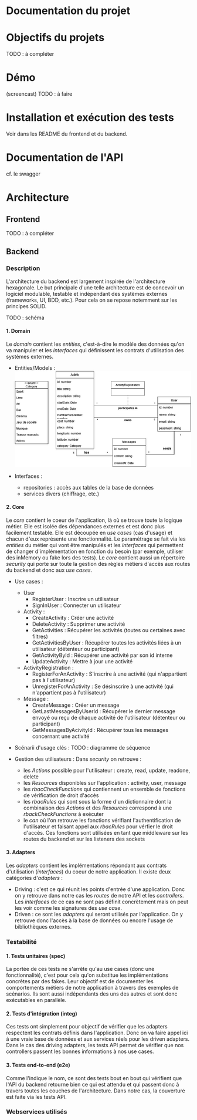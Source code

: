 # Documentation du projet

# Objectifs du projets
TODO : à compléter

# Démo 
(screencast)
TODO : à faire

# Installation et exécution des tests
Voir dans les README du frontend et du backend.

# Documentation de l'API
cf. le swagger

# Architecture
## Frontend
TODO : à compléter

## Backend
### Description
L'architecture du backend est largement inspirée de l'architecture hexagonale. Le but principale d'une telle architecture est de concevoir un logiciel modulable, testable et indépendant des systèmes externes (frameworks, UI, BDD, etc.). Pour cela on se repose notemment sur les principes SOLID.

TODO : schéma

#### 1. Domain
Le _domain_ contient les _entities_, c'est-à-dire le modèle des données qu'on va manipuler et les _interfaces_ qui définissent les contrats d'utilisation des systèmes externes.

- Entities/Models :
![classDiagram](./docs/classDiagram.jpg)

- Interfaces : 
    - repositories : accès aux tables de la base de données
    - services divers (chiffrage, etc.)

#### 2. Core
Le _core_ contient le coeur de l'application, là où se trouve toute la logique métier. Elle est isolée des dépendances externes et est donc plus facilement testable. Elle est découpée en _use cases_ (cas d'usage) et chacun d'eux représente une fonctionnalité. Le paramétrage se fait via les _entities_ du métier qui vont être manipulés et les _interfaces_ qui permettent de changer d'implémentation en fonction du besoin (par exemple, utiliser des inMemory ou fake lors des tests). Le _core_ contient aussi un répertoire _security_ qui porte sur toute la gestion des règles métiers d'accès aux routes du backend et donc aux _use cases_.

- Use cases :
    - User
        - RegisterUser : Inscrire un utilisateur
        - SignInUser : Connecter un utilisateur
    - Activity :
        - CreateActivity : Créer une activité
        - DeleteActivity : Supprimer une activité
        - GetActivities : Récupérer les activités (toutes ou certaines avec filtres)
        - GetActivitiesByUser : Récupérer toutes les activités liées à un utilisateur (détenteur ou participant)
        - GetActivityById : Récupérer une activité par son id interne
        - UpdateActivity : Mettre à jour une activité
    - ActivityRegistration :
        - RegisterForAnActivity : S'inscrire à une activité (qui n'appartient pas à l'utilisateur)
        - UnregisterForAnActivity : Se désinscrire à une activité (qui n'appartient pas à l'utilisateur)
    - Message :
        - CreateMessage : Créer un message
        - GetLastMessagesByUserId : Récupérer le dernier message envoyé ou reçu de chaque activité de l'utilisateur (détenteur ou participant)
        - GetMessagesByAcivityId : Récupérer tous les messages concernant une activité

- Scénarii d'usage clés :
TODO : diagramme de séquence

- Gestion des utilisateurs :
Dans _security_ on retrouve :
    - les _Actions_ possible pour l'utilisateur : create, read, update, readone, delete
    - les _Resources_ disponibles sur l'application : activity, user, message
    - les _rbacCheckFunctions_ qui contiennent un ensemble de fonctions de vérification de droit d'accès
    - les _rbacRules_ qui sont sous la forme d'un dictionnaire dont la combinaison des _Actions_ et des _Resources_ correspond à une _rbackCheckFunctions_ à exécuter
    - le _can_ où l'on retrouve les fonctions vérifiant l'authentification de l'utilisateur et faisant appel aux _rbacRules_ pour vérfier le droit d'accès. Ces fonctions sont utilisées en tant que middleware sur les routes du backend et sur les listeners des sockets

#### 3. Adapters
Les _adapters_ contient les implémentations répondant aux contrats d'utilisation (_interfaces_) du coeur de notre application.
Il existe deux catégories d'_adapters_ :
- Driving : c'est ce qui réunit les points d'entrée d'une application. Donc on y retrouve dans notre cas les _routes_ de notre API et les _controllers_. Les _interfaces_ de ce cas ne sont pas définit concrètement mais on peut les voir comme les signatures des _use case_. 
- Driven : ce sont les _adapters_ qui seront utilisés par l'application. On y retrouve donc l'accès à la base de données ou encore l'usage de bibliothèques externes.

### Testabilité
#### 1. Tests unitaires (spec)
La portée de ces tests ne s'arrête qu'au use cases (donc une fonctionnalité), c'est pour cela qu'on substitue les implémentations concrètes par des fakes. Leur objectif est de documenter les comportements métiers de notre application à travers des exemples de scénarios. Ils sont aussi indépendants des uns des autres et sont donc exécutables en parallèle.

#### 2. Tests d'intégration (integ)
Ces tests ont simplement pour objectif de vérifier que les adapters respectent les contrats définis dans l'application. Donc on va faire appel ici à une vraie base de données et aux services réels pour les driven adapters. Dans le cas des driving adapters, les tests API permet de vérifier que nos controllers passent les bonnes informations à nos use cases.

#### 3. Tests end-to-end (e2e)
Comme l'indique le nom, ce sont des tests bout en bout qui vérifient que l'API du backend retourne bien ce qui est attendu et qui passent donc à travers toutes les couches de l'architecture. Dans notre cas, la couverture est faite via les tests API.

### Webservices utilisés
